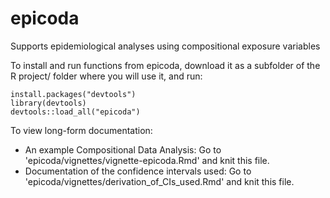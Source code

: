 # epicoda
Supports epidemiological analyses using compositional exposure variables

To install and run functions from epicoda, download it as a subfolder of the R project/ folder where you will use it, and run: 
```{r}
install.packages("devtools")
library(devtools)
devtools::load_all("epicoda")
```
To view long-form documentation: 
* An example Compositional Data Analysis: Go to 'epicoda/vignettes/vignette-epicoda.Rmd' and knit this file. 
* Documentation of the confidence intervals used: Go to 'epicoda/vignettes/derivation_of_CIs_used.Rmd' and knit this file. 
